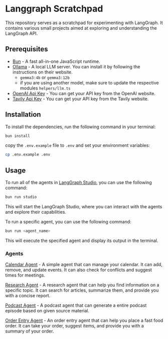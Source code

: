 # Langgraph Scratchpad

This repository serves as a scratchpad for experimenting with LangGraph. It contains various small projects aimed at exploring and understanding the LangGraph API.


## Prerequisites
- [Bun](https://bun.sh) - A fast all-in-one JavaScript runtime.
- [Ollama](https://ollama.com/) - A local LLM server. You can install it by following the instructions on their website.
   - `gemma3:4b` or `gemma3:12b`
   - if you are using another model, make sure to update the respective modules `helpers/llm.ts`
- [OpenAI Api Key](https://platform.openai.com/docs/api-reference/authentication) - You can get your API key from the OpenAI website. 
- [Tavily Api Key](https://tavily.com/) - You can get your API key from the Tavily website. 

## Installation
To install the dependencies, run the following command in your terminal:
```bash
bun install
```

copy the `.env.example` file to `.env` and set your environment variables:

```bash
cp .env.example .env
```

## Usage
To run all of the agents in [LangGraph Studio](https://studio.langgraph.dev), you can use the following command:
```bash
bun run studio
```
This will start the LangGraph Studio, where you can interact with the agents and explore their capabilities.

To run a specific agent, you can use the following command:
```bash
bun run <agent_name>
```
This will execute the specified agent and display its output in the terminal.

### Agents

[Calendar Agent](src/calendar/README.md) - A simple agent that can manage your calendar. It can add, remove, and update events. It can also check for conflicts and suggest times for meetings.

[Research Agent](src/research/README.md) - A research agent that can help you find information on a specific topic. It can search for articles, summarize them, and provide you with a concise report.

[Podcast Agent](src/podcast/README.md) - A podcast agent that can generate a entire podcast episode based on given source material. 

[Order Entry Agent](src/order-entry/README.md) - An order entry agent that can help you place a fast food order. It can take your order, suggest items, and provide you with a summary of your order.